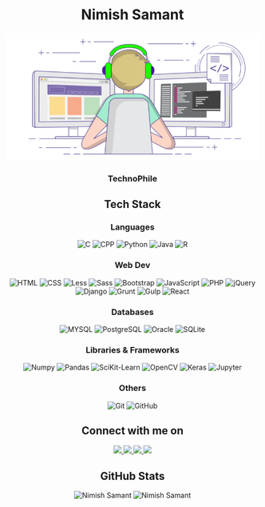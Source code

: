 <h1 align="center"> Nimish Samant </h1>
<p align="center">
  <img src="coder.gif" alt="coder">
</p>
<h3 align="center"> TechnoPhile </h3>

<h2 align="center"> Tech Stack </h2>
<h3 align="center"> Languages </h3>
<p align="center">
  <img alt="C" src="https://img.shields.io/badge/C-00599C?style=for-the-badge&logo=c&logoColor=white" />
  <img alt="CPP" src="https://img.shields.io/badge/C%2B%2B-00599C?style=for-the-badge&logo=c%2B%2B&logoColor=white" />
  <img alt="Python" src="https://img.shields.io/badge/Python-3776AB?style=for-the-badge&logo=python&logoColor=white" />
  <img alt="Java" src="https://img.shields.io/badge/Java-ED8B00?style=for-the-badge&logo=java&logoColor=white" />
  <img alt="R" src="https://img.shields.io/static/v1?style=for-the-badge&message=R&color=276DC3&logo=R&logoColor=FFFFFF&label=" />
</p>
<h3 align="center"> Web Dev </h3>
<p align="center">
  <img alt="HTML" src="https://img.shields.io/badge/HTML-E34F26?logo=html5&logoColor=white&style=for-the-badge" />
  <img alt="CSS" src="https://img.shields.io/badge/CSS-1572B6?logo=css3&logoColor=white&style=for-the-badge" />  
  <img alt="Less" src="https://img.shields.io/static/v1?style=for-the-badge&message=Less&color=1D365D&logo=Less&logoColor=FFFFFF&label=" />  
  <img alt="Sass" src="https://img.shields.io/badge/Sass-CC6699?style=for-the-badge&logo=sass&logoColor=white" />    
  <img alt="Bootstrap" src="https://img.shields.io/badge/Bootstrap-563D7C?style=for-the-badge&logo=bootstrap&logoColor=white" />  
  <img alt="JavaScript" src="https://img.shields.io/badge/JavaScript-323330?style=for-the-badge&logo=javascript&logoColor=white" />
  <img alt="PHP" src="https://img.shields.io/badge/PHP-777BB4?style=for-the-badge&logo=php&logoColor=white" />
  <img alt="jQuery" src="https://img.shields.io/badge/jQuery-0769AD?style=for-the-badge&logo=jquery&logoColor=white" />
  <img alt="Django" src="https://img.shields.io/badge/Django-092E20?style=for-the-badge&logo=django&logoColor=white" />
  <img alt="Grunt" src="https://img.shields.io/static/v1?style=for-the-badge&message=Grunt&color=222222&logo=Grunt&logoColor=FAA918&label=" />
  <img alt="Gulp" src="https://img.shields.io/static/v1?style=for-the-badge&message=gulp&color=CF4647&logo=gulp&logoColor=FFFFFF&label=" />
  <img alt="React" src="https://img.shields.io/badge/React-20232A?style=for-the-badge&logo=react&logoColor=61DAFB" />
</p>
<h3 align="center"> Databases </h3>
<p align="center">
  <img alt="MYSQL" src="https://img.shields.io/badge/MySQL-00000F?style=for-the-badge&logo=mysql&logoColor=white" />
  <img alt="PostgreSQL" src="https://img.shields.io/badge/PostgreSQL-316192?style=for-the-badge&logo=postgresql&logoColor=white" />
  <img alt="Oracle" src="https://img.shields.io/badge/oracle-%23DD0031.svg?&style=for-the-badge&logo=oracle&logoColor=white" />
  <img alt="SQLite" src="https://img.shields.io/badge/SQLite-07405E?style=for-the-badge&logo=sqlite&logoColor=white" />
</p>
<h3 align="center"> Libraries & Frameworks </h3>
<p align="center">
  <img alt="Numpy" src="https://img.shields.io/badge/Numpy-777BB4?style=for-the-badge&logo=numpy&logoColor=white" />
  <img alt="Pandas" src="https://img.shields.io/badge/Pandas-2C2D72?style=for-the-badge&logo=pandas&logoColor=white" />
  <img alt="SciKit-Learn" src="https://img.shields.io/badge/scikit_learn-F7931E?style=for-the-badge&logo=scikit-learn&logoColor=white" />
  <img alt="OpenCV" src="https://img.shields.io/badge/OpenCV-27338e?style=for-the-badge&logo=OpenCV&logoColor=white" />
  <img alt="Keras" src="https://img.shields.io/badge/Keras-D00000?style=for-the-badge&logo=Keras&logoColor=white" />
  <img alt="Jupyter" src="https://img.shields.io/badge/OpenCV-27338e?style=for-the-badge&logo=OpenCV&logoColor=white" />
</p>
<h3 align="center"> Others </h3>
<p align="center">
  <img alt="Git" src="https://img.shields.io/static/v1?style=for-the-badge&message=Git&color=F05032&logo=Git&logoColor=FFFFFF&label=" />
  <img alt="GitHub" src="https://img.shields.io/static/v1?style=for-the-badge&message=GitHub&color=181717&logo=GitHub&logoColor=FFFFFF&label=" />
</p>

<h2 align="center"> Connect with me on </h2>
<p align="center">
  <a href="mailto:samant.nimish@gmail.com"> <img src="https://img.shields.io/badge/Gmail-D14836?style=for-the-badge&logo=gmail&logoColor=white" height=25> </a> 
  <a href="https://www.linkedin.com/in/nimish.samant"> <img src="https://img.shields.io/badge/linkedin-%230077B5.svg?&style=for-the-badge&logo=linkedin&logoColor=white" height=25> </a>
  <a href="https://www.instagram.com/nimishsamant"> <img src="https://img.shields.io/badge/instagram-%23E4405F.svg?&style=for-the-badge&logo=instagram&logoColor=white" height=25> </a>
  <a href="https://www.facebook.com/nimish.samant7"> <img src="https://img.shields.io/badge/Facebook-1877F2?style=for-the-badge&logo=facebook&logoColor=white" height=25> </a>
</p>

<h2 align="center"> GitHub Stats </h2>
<p align="center"> 
  <img src="https://github-readme-stats.vercel.app/api?username=RealHunter7869&show_icons=true&theme=gotham" alt="Nimish Samant" />
  <!--img src="https://github-readme-stats.vercel.app/api/top-langs/?username=realhunter7869&theme=gotham" /-->
  <img src="https://github-readme-streak-stats.herokuapp.com/?user=RealHunter7869&theme=blue-green" alt="Nimish Samant" />
</p>

  
